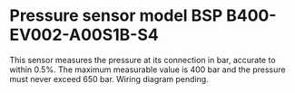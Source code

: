 # Pressure sensor model BSP B400-EV002-A00S1B-S4

This sensor measures the pressure at its connection in bar,
accurate to within 0.5%. The maximum measurable value is 400 bar and
the pressure must never exceed 650 bar. Wiring diagram pending.

